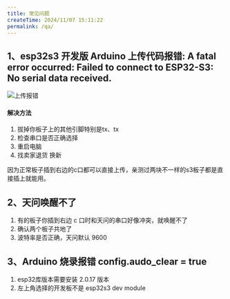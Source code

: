 ```yaml
---
title: 常见问题
createTime: 2024/11/07 15:11:22
permalink: /qa/
---
```

 

## 1、esp32s3 开发版 Arduino 上传代码报错: A fatal error occurred: Failed to connect to ESP32-S3: No serial data received.

![上传报错](/images/qa/upload-error.jpg)

#### 解决方法
1. 拔掉你板子上的其他引脚特别是tx、tx
2. 检查串口是否正确选择
3. 重启电脑
4. 找卖家退货 换新 

因为正常板子插到右边的c口都可以直接上传，亲测过两块不一样的s3板子都是直接插上就能用。

## 2、天问唤醒不了

1. 有的板子你插到右边 c 口时和天问的串口好像冲突，就唤醒不了
2. 确认两个板子共地了
3. 波特率是否正确，天问默认 9600
 


## 3、Arduino 烧录报错 config.audo_clear = true
1. esp32库版本需要安装 2.0.17 版本
2. 左上角选择的开发板不是 esp32s3 dev module



